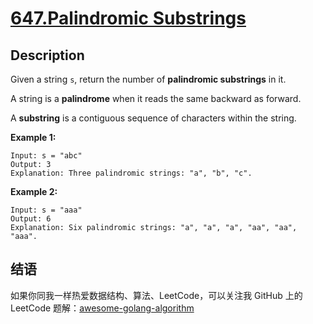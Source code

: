# [647.Palindromic Substrings][title]

## Description
Given a string `s`, return the number of **palindromic substrings** in it.

A string is a **palindrome** when it reads the same backward as forward.

A **substring** is a contiguous sequence of characters within the string.


**Example 1:**

```
Input: s = "abc"
Output: 3
Explanation: Three palindromic strings: "a", "b", "c".
```

**Example 2:**

```
Input: s = "aaa"
Output: 6
Explanation: Six palindromic strings: "a", "a", "a", "aa", "aa", "aaa".
```

## 结语

如果你同我一样热爱数据结构、算法、LeetCode，可以关注我 GitHub 上的 LeetCode 题解：[awesome-golang-algorithm][me]

[title]: https://leetcode.com/problems/palindromic-substrings/
[me]: https://github.com/kylesliu/awesome-golang-algorithm
